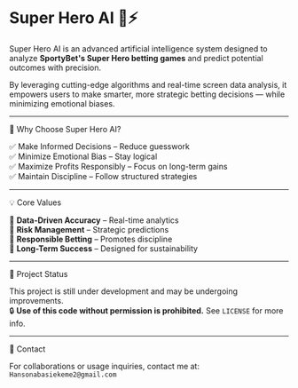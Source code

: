 # Super Hero AI 🧠⚡

Super Hero AI is an advanced artificial intelligence system designed to analyze **SportyBet's Super Hero betting games** and predict potential outcomes with precision.

By leveraging cutting-edge algorithms and real-time screen data analysis, it empowers users to make smarter, more strategic betting decisions — while minimizing emotional biases.

---

 🌟 Why Choose Super Hero AI?

✅ Make Informed Decisions – Reduce guesswork  
✅ Minimize Emotional Bias – Stay logical  
✅ Maximize Profits Responsibly – Focus on long-term gains  
✅ Maintain Discipline – Follow structured strategies

---
 💡 Core Values

🔹 **Data-Driven Accuracy** – Real-time analytics  
🔹 **Risk Management** – Strategic predictions  
🔹 **Responsible Betting** – Promotes discipline  
🔹 **Long-Term Success** – Designed for sustainability

---

 🚧 Project Status

This project is still under development and may be undergoing improvements.  
🔒 **Use of this code without permission is prohibited.** See `LICENSE` for more info.

---

 📩 Contact

For collaborations or usage inquiries, contact me at:  
`Hansonabasiekeme2@gmail.com`
